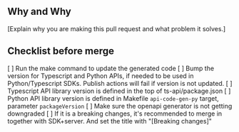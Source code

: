 ## Why and Why

[Explain why you are making this pull request and what problem it solves.]

## Checklist before merge
[ ] Run the make command to update the generated code
[ ] Bump the version for Typescript and Python APIs, if needed to be used in Python/Typescript SDKs. Publish actions will fail if version is not updated.
  [ ] Typescript API library version is defined in the top of ts-api/package.json
  [ ] Python API library version is defined in Makefile `api-code-gen-py` target, parameter `packageVersion`
[ ] Make sure the openapi generator is not getting downgraded
[ ] If it is a breaking changes, it's recommended to merge in together with SDK+server. And set the title with "[Breaking changes]"